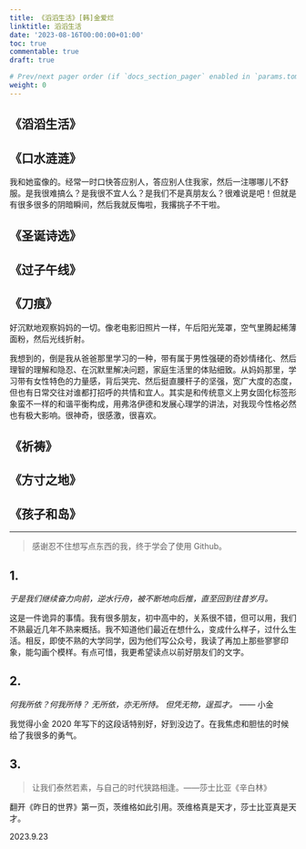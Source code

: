 ```yaml
---
title: 《滔滔生活》[韩]金爱烂
linktitle: 滔滔生活
date: '2023-08-16T00:00:00+01:00'
toc: true
commentable: true
draft: true

# Prev/next pager order (if `docs_section_pager` enabled in `params.toml`)
weight: 0
---
```


## 《滔滔生活》

## 《口水涟涟》

我和她蛮像的。经常一时口快答应别人，答应别人住我家，然后一注哪哪儿不舒服。是我很难搞么？是我很不宜人么？是我们不是真朋友么？很难说是吧！但就是有很多很多的阴暗瞬间，然后我就反悔啦，我撂挑子不干啦。

## 《圣诞诗选》

## 《过子午线》

## 《刀痕》

好沉默地观察妈妈的一切。像老电影旧照片一样，午后阳光笼罩，空气里腾起稀薄面粉，然后光线折射。

我想到的，倒是我从爸爸那里学习的一种，带有属于男性强硬的奇妙情绪化、然后理智的理解和隐忍、在沉默里解决问题，家庭生活里的体贴细致。从妈妈那里，学习带有女性特色的力量感，背后哭完、然后挺直腰杆子的坚强，宽广大度的态度，但也有日常交往对谁都打招呼的共情和宜人。其实是和传统意义上男女固化标签形象蛮不一样的和谐平衡构成，用弗洛伊德和发展心理学的讲法，对我现今性格必然也有极大影响。很神奇，很感激，很喜欢。

## 《祈祷》

## 《方寸之地》

## 《孩子和岛》

---

> 感谢忍不住想写点东西的我，终于学会了使用 Github。

## 1. 

*于是我们继续奋力向前，逆水行舟，被不断地向后推，直至回到往昔岁月。*

这是一件诡异的事情。我有很多朋友，初中高中的，关系很不错，但可以用，我们不熟最近几年不熟来概括。我不知道他们最近在想什么，变成什么样子，过什么生活。相反，即使不熟的大学同学，因为他们写公众号，我读了再加上那些寥寥印象，能勾画个模样。有点可惜，我更希望读点以前好朋友们的文字。

## 2. 

*何我所依？何我所恃？*
*无所依，亦无所恃。*
*但凭无物，逞孤才。* —— 小金

我觉得小金 2020 年写下的这段话特别好，好到没边了。在我焦虑和胆怯的时候给了我很多的勇气。

## 3. 

> 让我们泰然若素，与自己的时代狭路相逢。——莎士比亚《辛白林》

翻开《昨日的世界》第一页，茨维格如此引用。茨维格真是天才，莎士比亚真是天才。

2023.9.23